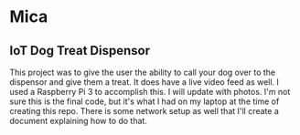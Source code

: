 # Mica
## IoT Dog Treat Dispensor

This project was to give the user the ability to call your dog over to the dispensor and give them a treat. It does have a live video feed as well. I used a Raspberry Pi 3 to accomplish this. I will update with photos. I'm not sure this is the final code, but it's what I had on my laptop at the time of creating this repo. There is some network setup as well that I'll create a document explaining how to do that.
